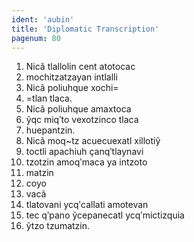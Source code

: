 ```yaml
---
ident: 'aubin'
title: 'Diplomatic Transcription'
pagenum: 80
---
```

1.	Nicã tlallolin cent atotocac
2.	mochitzatzayan intlalli
3.	Nicã poliuhque xochi=
4.	=tlan tlaca.
5.	Nicã poliuhque amaxtoca
6.	ỹqc miqʹto vexotzinco tlaca
7.	huepantzin.
8.	Nicã moq~tz acuecuexatl xillotiỹ
9.	toctli apachiuh ҫanqʹtlaynavi
10.	 tzotzin amoqʹmaca ya intzoto
11.	 matzin
12.	 coyo
13.	 vacã 
14.	 tlatovani ycqʹcallati amotevan
15.	 tec qʹpano ỹcepanecatl ycqʹmictizquia
16.	 ỹtzo tzumatzin.
